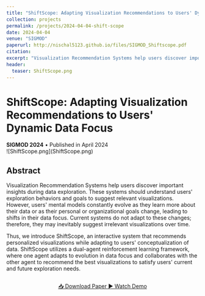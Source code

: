 ```yaml
---
title: "ShiftScope: Adapting Visualization Recommendations to Users' Dynamic Data Focus"
collection: projects
permalink: /projects/2024-04-04-shift-scope
date: 2024-04-04
venue: "SIGMOD"
paperurl: http://nischal5123.github.io/files/SIGMOD_Shiftscope.pdf
citation: 
excerpt: "Visualization Recommendation Systems help users discover important insights during data exploration. These systems should understand users' exploration."
header:
  teaser: ShiftScope.png
---
```


<div class="project-header">
  <h1>ShiftScope: Adapting Visualization Recommendations to Users' Dynamic Data Focus</h1>
  <div class="project-meta">
    <strong>SIGMOD 2024</strong> • Published in April 2024
  </div>
</div>

<div class="project-card">
  ![ShiftScope.png](ShiftScope.png)
  
  ## Abstract
  
  Visualization Recommendation Systems help users discover important insights during data exploration. These systems should understand users' exploration behaviors and goals to suggest relevant visualizations. However, users' mental models constantly evolve as they learn more about their data or as their personal or organizational goals change, leading to shifts in their data focus. Current systems do not adapt to these changes; therefore, they may inevitably suggest irrelevant visualizations over time. 
  
  Thus, we introduce ShiftScope, an interactive system that recommends personalized visualizations while adapting to users' conceptualization of data.
  ShiftScope utilizes a dual-agent reinforcement learning framework, where one agent adapts to evolution in data focus and collaborates with the other agent to recommend the best visualizations to satisfy users' current and future exploration needs.
</div>

<div style="text-align: center; margin: 2em 0;">
    <a href="http://nischal5123.github.io/files/SIGMOD_Shiftscope.pdf" target="_blank" class="btn-enhanced btn-primary">
        📥 Download Paper
    </a>
    <a href="https://www.youtube.com/watch?v=n-jST9ShrfU" target="_blank" class="btn-enhanced btn-secondary">
        ▶ Watch Demo
    </a>
</div>

